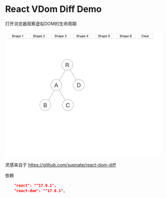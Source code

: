 # React VDom Diff Demo

打开浏览器观察虚拟DOM的生命周期

![demo](./public/demo.png)

灵感来自于 https://github.com/supnate/react-dom-diff


依赖

```json
    "react": "^17.0.1",
    "react-dom": "^17.0.1",
```